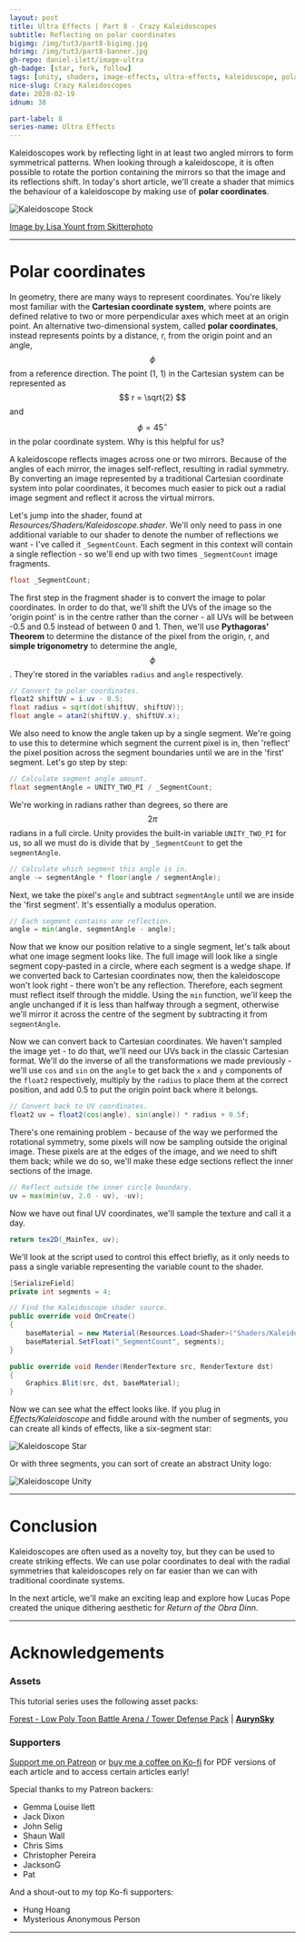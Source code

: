 ```yaml
---
layout: post
title: Ultra Effects | Part 8 - Crazy Kaleidoscopes
subtitle: Reflecting on polar coordinates
bigimg: /img/tut3/part8-bigimg.jpg
hdrimg: /img/tut3/part8-banner.jpg
gh-repo: daniel-ilett/image-ultra
gh-badge: [star, fork, follow]
tags: [unity, shaders, image-effects, ultra-effects, kaleidoscope, polar-coords]
nice-slug: Crazy Kaleidoscopes
date: 2020-02-19
idnum: 38

part-label: 8
series-name: Ultra Effects
---
```


Kaleidoscopes work by reflecting light in at least two angled mirrors to form symmetrical patterns. When looking through a kaleidoscope, it is often possible to rotate the portion containing the mirrors so that the image and its reflections shift. In today's short article, we'll create a shader that mimics the behaviour of a kaleidoscope by making use of **polar coordinates**.

<img data-src="/img/tut3/part8-kaleidoscope-example.jpg" class="center-image lazyload" alt="Kaleidoscope Stock">

[Image by Lisa Yount from Skitterphoto](https://skitterphoto.com/photos/7494/kaleidoscope-design-95)

<script async src="https://pagead2.googlesyndication.com/pagead/js/adsbygoogle.js"></script>
<ins class="adsbygoogle"
     style="display:block; text-align:center;"
     data-ad-layout="in-article"
     data-ad-format="fluid"
     data-ad-client="ca-pub-5101496396569275"
     data-ad-slot="3740606711"></ins>
<script>
     (adsbygoogle = window.adsbygoogle || []).push({});
</script>

<hr/>

# Polar coordinates

In geometry, there are many ways to represent coordinates. You're likely most familiar with the **Cartesian coordinate system**, where points are defined relative to two or more perpendicular axes which meet at an origin point. An alternative two-dimensional system, called **polar coordinates**, instead represents points by a distance, r, from the origin point and an angle, $$ \phi $$ from a reference direction. The point (1, 1) in the Cartesian system can be represented as $$ r = \sqrt{2} $$ and $$ \phi = 45^\circ $$ in the polar coordinate system. Why is this helpful for us?

A kaleidoscope reflects images across one or two mirrors. Because of the angles of each mirror, the images self-reflect, resulting in radial symmetry. By converting an image represented by a traditional Cartesian coordinate system into polar coordinates, it becomes much easier to pick out a radial image segment and reflect it across the virtual mirrors.

Let's jump into the shader, found at *Resources/Shaders/Kaleidoscope.shader*. We'll only need to pass in one additional variable to our shader to denote the number of reflections we want - I've called it `_SegmentCount`. Each segment in this context will contain a single reflection - so we'll end up with two times `_SegmentCount` image fragments.

~~~glsl
float _SegmentCount;
~~~

The first step in the fragment shader is to convert the image to polar coordinates. In order to do that, we'll shift the UVs of the image so the 'origin point' is in the centre rather than the corner - all UVs will be between -0.5 and 0.5 instead of between 0 and 1. Then, we'll use **Pythagoras' Theorem** to determine the distance of the pixel from the origin, r, and **simple trigonometry** to determine the angle, $$ \phi $$. They're stored in the variables `radius` and `angle` respectively.

~~~glsl
// Convert to polar coordinates.
float2 shiftUV = i.uv - 0.5;
float radius = sqrt(dot(shiftUV, shiftUV));
float angle = atan2(shiftUV.y, shiftUV.x);
~~~

We also need to know the angle taken up by a single segment. We're going to use this to determine which segment the current pixel is in, then 'reflect' the pixel position across the segment boundaries until we are in the 'first' segment. Let's go step by step:

~~~glsl
// Calculate segment angle amount.
float segmentAngle = UNITY_TWO_PI / _SegmentCount;
~~~

We're working in radians rather than degrees, so there are $$ 2\pi $$ radians in a full circle. Unity provides the built-in variable `UNITY_TWO_PI` for us, so all we must do is divide that by `_SegmentCount` to get the `segmentAngle`.

~~~glsl
// Calculate which segment this angle is in.
angle -= segmentAngle * floor(angle / segmentAngle);
~~~

Next, we take the pixel's `angle` and subtract `segmentAngle` until we are inside the 'first segment'. It's essentially a modulus operation.

~~~glsl
// Each segment contains one reflection.
angle = min(angle, segmentAngle - angle);
~~~

Now that we know our position relative to a single segment, let's talk about what one image segment looks like. The full image will look like a single segment copy-pasted in a circle, where each segment is a wedge shape. If we converted back to Cartesian coordinates now, then the kaleidoscope won't look right - there won't be any reflection. Therefore, each segment must reflect itself through the middle. Using the `min` function, we'll keep the angle unchanged if it is less than halfway through a segment, otherwise we'll mirror it across the centre of the segment by subtracting it from `segmentAngle`.

<script async src="https://pagead2.googlesyndication.com/pagead/js/adsbygoogle.js"></script>
<ins class="adsbygoogle"
     style="display:block; text-align:center;"
     data-ad-layout="in-article"
     data-ad-format="fluid"
     data-ad-client="ca-pub-5101496396569275"
     data-ad-slot="3740606711"></ins>
<script>
     (adsbygoogle = window.adsbygoogle || []).push({});
</script>

Now we can convert back to Cartesian coordinates. We haven't sampled the image yet - to do that, we'll need our UVs back in the classic Cartesian format. We'll do the inverse of all the transformations we made previously - we'll use `cos` and `sin` on the `angle` to get back the `x` and `y` components of the `float2` respectively, multiply by the `radius` to place them at the correct position, and add 0.5 to put the origin point back where it belongs.

~~~glsl
// Convert back to UV coordinates.
float2 uv = float2(cos(angle), sin(angle)) * radius + 0.5f;
~~~

There's one remaining problem - because of the way we performed the rotational symmetry, some pixels will now be sampling outside the original image. These pixels are at the edges of the image, and we need to shift them back; while we do so, we'll make these edge sections reflect the inner sections of the image.

~~~glsl
// Reflect outside the inner circle boundary.
uv = max(min(uv, 2.0 - uv), -uv);
~~~

Now we have out final UV coordinates, we'll sample the texture and call it a day.

~~~glsl
return tex2D(_MainTex, uv);
~~~

We'll look at the script used to control this effect briefly, as it only needs to pass a single variable representing the variable count to the shader.

~~~csharp
[SerializeField]
private int segments = 4;

// Find the Kaleidoscope shader source.
public override void OnCreate()
{
    baseMaterial = new Material(Resources.Load<Shader>("Shaders/Kaleidoscope"));
    baseMaterial.SetFloat("_SegmentCount", segments);
}

public override void Render(RenderTexture src, RenderTexture dst)
{
    Graphics.Blit(src, dst, baseMaterial);
}
~~~

Now we can see what the effect looks like. If you plug in *Effects/Kaleidoscope* and fiddle around with the number of segments, you can create all kinds of effects, like a six-segment star:

<img data-src="/img/tut3/part8-kaleidoscope-star.jpg" class="center-image lazyload" alt="Kaleidoscope Star">

Or with three segments, you can sort of create an abstract Unity logo:

<img data-src="/img/tut3/part8-kaleidoscope-unity.jpg" class="center-image lazyload" alt="Kaleidoscope Unity">

<script async src="https://pagead2.googlesyndication.com/pagead/js/adsbygoogle.js"></script>
<ins class="adsbygoogle"
     style="display:block; text-align:center;"
     data-ad-layout="in-article"
     data-ad-format="fluid"
     data-ad-client="ca-pub-5101496396569275"
     data-ad-slot="3740606711"></ins>
<script>
     (adsbygoogle = window.adsbygoogle || []).push({});
</script>

<hr/>

# Conclusion

Kaleidoscopes are often used as a novelty toy, but they can be used to create striking effects. We can use polar coordinates to deal with the radial symmetries that kaleidoscopes rely on far easier than we can with traditional coordinate systems.

In the next article, we'll make an exciting leap and explore how Lucas Pope created the unique dithering aesthetic for *Return of the Obra Dinn*.

<hr/>

# Acknowledgements

### Assets

This tutorial series uses the following asset packs:

[Forest - Low Poly Toon Battle Arena / Tower Defense Pack](https://assetstore.unity.com/packages/3d/environments/forest-low-poly-toon-battle-arena-tower-defense-pack-100080) | [**AurynSky**](https://assetstore.unity.com/publishers/17283)

### Supporters

[Support me on Patreon](https://www.patreon.com/danielilett) or [buy me a coffee on Ko-fi](https://ko-fi.com/danielilett) for PDF versions of each article and to access certain articles early!

Special thanks to my Patreon backers:

- Gemma Louise Ilett
- Jack Dixon
- John Selig
- Shaun Wall
- Chris Sims
- Christopher Pereira
- JacksonG
- Pat

And a shout-out to my top Ko-fi supporters:

- Hung Hoang
- Mysterious Anonymous Person

<hr/>
